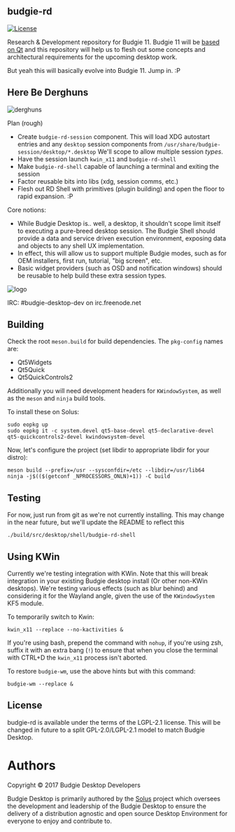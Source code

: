 budgie-rd
---------

[![License](https://img.shields.io/badge/license-GNULGPLv2.1-blue.svg)](https://opensource.org/licenses/LGPL-2.1)

Research & Development repository for Budgie 11. Budgie 11 will be [based on Qt](https://budgie-desktop.org/2017/01/25/kicking-off-budgie-11/) and this
repository will help us to flesh out some concepts and architectural requirements for the
upcoming desktop work.

But yeah this will basically evolve into Budgie 11. Jump in. :P

Here Be Derghuns
-----------------

![derghuns](https://github.com/budgie-desktop/budgie-rd/raw/master/.github/landing.jpg)


Plan (rough)

 - Create `budgie-rd-session` component. This will load XDG autostart entries and
   any `desktop` session components from `/usr/share/budgie-session/desktop/*.desktop`
   We'll scope to allow multiple session _types_.
 - Have the session launch `kwin_x11` and `budgie-rd-shell`
 - Make `budgie-rd-shell` capable of launching a terminal and exiting the session
 - Factor reusable bits into libs (xdg, session comms, etc.)
 - Flesh out RD Shell with primitives (plugin building) and open the floor to
   rapid expansion. :P


Core notions:

 - While Budgie Desktop is.. well, a desktop, it shouldn't scope limit itself to
   executing a pure-breed desktop session. The Budgie Shell should provide a
   data and service driven execution environment, exposing data and objects to
   any shell UX implementation.
 - In effect, this will allow us to support multiple Budgie modes, such as for
   OEM installers, first run, tutorial, "big screen", etc.
 - Basic widget providers (such as OSD and notification windows) should be reusable
   to help build these extra session types.
 


![logo](https://solus-project.com/imgs/budgie-small.png)

IRC: #budgie-desktop-dev on irc.freenode.net


Building
--------

Check the root `meson.build` for build dependencies. The `pkg-config` names are:

 - Qt5Widgets
 - Qt5Quick
 - Qt5QuickControls2

Additionally you will need development headers for `KWindowSystem`, as well as
the `meson` and `ninja` build tools.

To install these on Solus:

    sudo eopkg up
    sudo eopkg it -c system.devel qt5-base-devel qt5-declarative-devel qt5-quickcontrols2-devel kwindowsystem-devel


Now, let's configure the project (set libdir to appropriate libdir for your distro):

    meson build --prefix=/usr --sysconfdir=/etc --libdir=/usr/lib64
    ninja -j$(($(getconf _NPROCESSORS_ONLN)+1)) -C build

Testing
-------

For now, just run from git as we're not currently installing. This may change in
the near future, but we'll update the README to reflect this

    ./build/src/desktop/shell/budgie-rd-shell

Using KWin
----------

Currently we're testing integration with KWin. Note that this will break integration
in your existing Budgie desktop install (Or other non-KWin desktops). We're testing
various effects (such as blur behind) and considering it for the Wayland angle,
given the use of the `KWindowSystem` KF5 module.


To temporarily switch to Kwin:

    kwin_x11 --replace --no-kactivities &

If you're using bash, prepend the command with `nohup`, if you're using zsh,
suffix it with an extra bang (`!`) to ensure that when you close the terminal with CTRL+D
the `kwin_x11` process isn't aborted.

To restore `budgie-wm`, use the above hints but with this command:

    budgie-wm --replace &


License
-------

budgie-rd is available under the terms of the LGPL-2.1 license. This will be changed
in future to a split GPL-2.0/LGPL-2.1 model to match Budgie Desktop.

Authors
=======

Copyright © 2017 Budgie Desktop Developers

Budgie Desktop is primarily authored by the [Solus](https://solus-project.com) project which oversees
the development and leadership of the Budgie Desktop to ensure the delivery of a distribution agnostic
and open source Desktop Environment for everyone to enjoy and contribute to.
